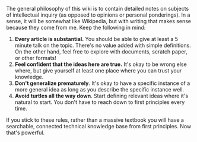 The general philosophy of this wiki is to contain detailed notes on subjects of intellectual inquiry (as opposed to opinions or personal ponderings). In a sense, it will be somewhat like Wikipedia, but with writing that makes sense because they come from me. Keep the following in mind:

1. **Every article is substantial.** You should be able to give at least a 5 minute talk on the topic. There's no value added with simple definitions. On the other hand, feel free to explore with documents, scratch paper, or other formats!
2. **Feel confident that the ideas here are true.** It's okay to be wrong else where, but give yourself at least one place where you can trust your knowledge.
3. **Don't generalize prematurely**. It's okay to have a specific instance of a more general idea as long as you describe the specific instance well.
4. **Avoid turtles all the way down**. Start defining relevant ideas where it's natural to start. You don't have to reach down to first principles every time.

If you stick to these rules, rather than a massive textbook you will have a searchable, connected technical knowledge base from first principles. Now that's powerful.